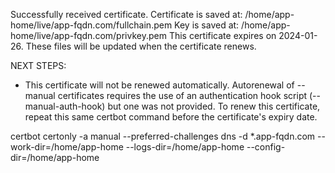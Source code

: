 Successfully received certificate.
Certificate is saved at: /home/app-home/live/app-fqdn.com/fullchain.pem
Key is saved at:         /home/app-home/live/app-fqdn.com/privkey.pem
This certificate expires on 2024-01-26.
These files will be updated when the certificate renews.

NEXT STEPS:
- This certificate will not be renewed automatically. Autorenewal of --manual certificates requires the use of an authentication hook script (--manual-auth-hook) but one was not provided. To renew this certificate, repeat this same certbot command before the certificate's expiry date.

certbot certonly -a manual --preferred-challenges dns -d *.app-fqdn.com --work-dir=/home/app-home --logs-dir=/home/app-home --config-dir=/home/app-home
